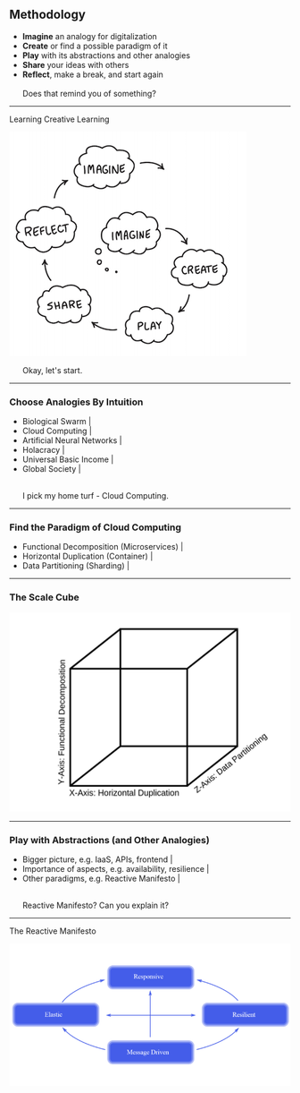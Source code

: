 ## Methodology

<ul>
  <li class="fragment"><b>Imagine</b> an analogy for digitalization</li>
  <li class="fragment"><b>Create</b> or find a possible paradigm of it</li>
  <li class="fragment"><b>Play</b> with its abstractions and other analogies</li>
  <li class="fragment"><b>Share</b> your ideas with others</li>
  <li class="fragment"><b>Reflect</b>, make a break, and start again</li>

  <li class="fragment" style="list-style-type: none;"><br>Does that remind you of something?</li>
</ul>

---

Learning Creative Learning

![Learning Creative Learning](assets/image/learningCreativeLearning.png)
<ul>
  <li class="fragment" style="list-style-type: none;">Okay, let's start.</li>
</ul>


---

### Choose Analogies By Intuition

- Biological Swarm |
- Cloud Computing |
- Artificial Neural Networks |
- Holacracy |
- Universal Basic Income |
- Global Society |
<ul>
  <li class="fragment" style="list-style-type: none;"><br>I pick my home turf - Cloud Computing.</li>
</ul>

---

### Find the Paradigm of Cloud Computing

- Functional Decomposition (Microservices) |
- Horizontal Duplication (Container) |
- Data Partitioning (Sharding) |

---

### The Scale Cube

![the scale cube](assets/image/scale-cube.png)

---

### Play with Abstractions (and Other Analogies)

- Bigger picture, e.g. IaaS, APIs, frontend |
- Importance of aspects, e.g. availability, resilience |
- Other paradigms, e.g. Reactive Manifesto |
<ul>
  <li class="fragment" style="list-style-type: none;"><br>Reactive Manifesto? Can you explain it?</li>
</ul>

---

The Reactive Manifesto

![The Reactive Manifesto](assets/image/reactive-manifesto.png)
